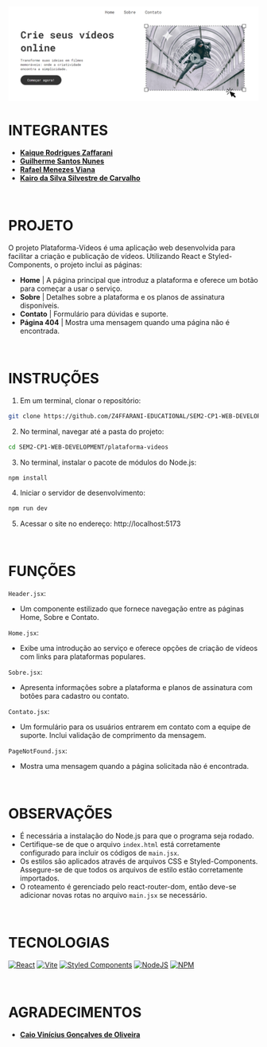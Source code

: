 ![Banner](./plataforma-videos/assets/banner.png)

# INTEGRANTES
- **[Kaique Rodrigues Zaffarani](https://github.com/Z4ffarani)**
- **[Guilherme Santos Nunes](https://github.com/sannunez)**
- **[Rafael Menezes Viana](https://github.com/vianafs)**
- **[Kairo da Silva Silvestre de Carvalho](https://github.com/KairoSilvestre)**

<br>

# PROJETO
O projeto Plataforma-Vídeos é uma aplicação web desenvolvida para facilitar a criação e publicação de vídeos. Utilizando React e Styled-Components, o projeto inclui as páginas:
- **Home** | A página principal que introduz a plataforma e oferece um botão para começar a usar o serviço.
- **Sobre** | Detalhes sobre a plataforma e os planos de assinatura disponíveis.
- **Contato** | Formulário para dúvidas e suporte.
- **Página 404** | Mostra uma mensagem quando uma página não é encontrada.

<br>

# INSTRUÇÕES
1. Em um terminal, clonar o repositório:
```bash
git clone https://github.com/Z4FFARANI-EDUCATIONAL/SEM2-CP1-WEB-DEVELOPMENT.git
```

2. No terminal, navegar até a pasta do projeto:
```bash
cd SEM2-CP1-WEB-DEVELOPMENT/plataforma-videos
```

3. No terminal, instalar o pacote de módulos do Node.js:
```bash
npm install
```

4. Iniciar o servidor de desenvolvimento:
```bash
npm run dev
```

5. Acessar o site no endereço: http://localhost:5173

<br>

# FUNÇÕES
``Header.jsx``:
- Um componente estilizado que fornece navegação entre as páginas Home, Sobre e Contato.

``Home.jsx``:
- Exibe uma introdução ao serviço e oferece opções de criação de vídeos com links para plataformas populares.

``Sobre.jsx``:
- Apresenta informações sobre a plataforma e planos de assinatura com botões para cadastro ou contato.

``Contato.jsx``:
- Um formulário para os usuários entrarem em contato com a equipe de suporte. Inclui validação de comprimento da mensagem.

``PageNotFound.jsx``:
- Mostra uma mensagem quando a página solicitada não é encontrada.

<br>

# OBSERVAÇÕES
- É necessária a instalação do Node.js para que o programa seja rodado.
- Certifique-se de que o arquivo ``index.html`` está corretamente configurado para incluir os códigos de ``main.jsx``.
- Os estilos são aplicados através de arquivos CSS e Styled-Components. Assegure-se de que todos os arquivos de estilo estão corretamente importados.
- O roteamento é gerenciado pelo react-router-dom, então deve-se adicionar novas rotas no arquivo ``main.jsx`` se necessário.

<br>

# TECNOLOGIAS
[![React](https://img.shields.io/badge/react-%2320232a.svg?style=for-the-badge&logo=react&logoColor=%2361DAFB)](https://react.dev)
[![Vite](https://img.shields.io/badge/vite-%23646CFF.svg?style=for-the-badge&logo=vite&logoColor=white)](https://vitejs.dev)
[![Styled Components](https://img.shields.io/badge/styled--components-DB7093?style=for-the-badge&logo=styled-components&logoColor=white)](https://styled-components.com)
[![NodeJS](https://img.shields.io/badge/node.js-6DA55F?style=for-the-badge&logo=node.js&logoColor=white)](https://nodejs.org/en/download/source-code)
[![NPM](https://img.shields.io/badge/NPM-%23CB3837.svg?style=for-the-badge&logo=npm&logoColor=white)](https://www.npmjs.com/package/react-router-dom)

<br>

# AGRADECIMENTOS
- **[Caio Vinícius Gonçalves de Oliveira](https://github.com/caiooliveira-tech)**

